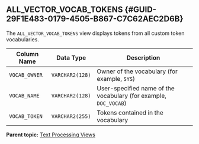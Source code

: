 ## ALL_VECTOR_VOCAB_TOKENS {#GUID-29F1E483-0179-4505-B867-C7C62AEC2D6B}

The `ALL_VECTOR_VOCAB_TOKENS` view displays tokens from all custom token vocabularies. 

Column Name | Data Type | Description  
---|---|---  
`VOCAB_OWNER` |  `VARCHAR2(128)` |  Owner of the vocabulary (for example, `SYS`)   
`VOCAB_NAME` |  `VARCHAR2(128)` |  User-specified name of the vocabulary (for example, `DOC_VOCAB`)   
`VOCAB_TOKEN` |  `VARCHAR2(255)` |  Tokens contained in the vocabulary  
  
**Parent topic:** [Text Processing Views](text-processing-views.md)
